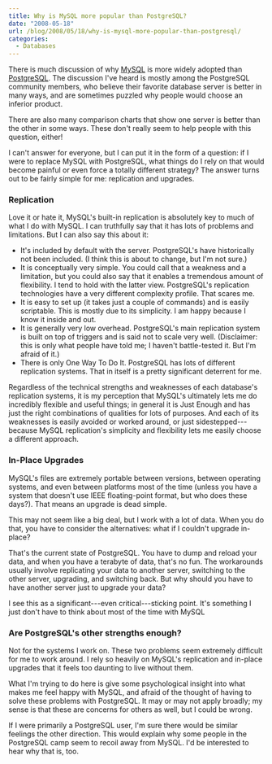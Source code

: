 ```yaml
---
title: Why is MySQL more popular than PostgreSQL?
date: "2008-05-18"
url: /blog/2008/05/18/why-is-mysql-more-popular-than-postgresql/
categories:
  - Databases
---
```

There is much discussion of why [MySQL](http://www.mysql.com/) is more widely adopted than [PostgreSQL](http://www.postgresql.org/). The discussion I've heard is mostly among the PostgreSQL community members, who believe their favorite database server is better in many ways, and are sometimes puzzled why people would choose an inferior product.

There are also many comparison charts that show one server is better than the other in some ways. These don't really seem to help people with this question, either!

I can't answer for everyone, but I can put it in the form of a question: if I were to replace MySQL with PostgreSQL, what things do I rely on that would become painful or even force a totally different strategy? The answer turns out to be fairly simple for me: replication and upgrades.

### Replication

Love it or hate it, MySQL's built-in replication is absolutely key to much of what I do with MySQL. I can truthfully say that it has lots of problems and limitations. But I can also say this about it:

*   It's included by default with the server. PostgreSQL's have historically not been included. (I think this is about to change, but I'm not sure.)
*   It is conceptually very simple. You could call that a weakness and a limitation, but you could also say that it enables a tremendous amount of flexibility. I tend to hold with the latter view. PostgreSQL's replication technologies have a very different complexity profile. That scares me.
*   It is easy to set up (it takes just a couple of commands) and is easily scriptable. This is mostly due to its simplicity. I am happy because I know it inside and out.
*   It is generally very low overhead. PostgreSQL's main replication system is built on top of triggers and is said not to scale very well. (Disclaimer: this is only what people have told me; I haven't battle-tested it. But I'm afraid of it.)
*   There is only One Way To Do It. PostgreSQL has lots of different replication systems. That in itself is a pretty significant deterrent for me.

Regardless of the technical strengths and weaknesses of each database's replication systems, it is my perception that MySQL's ultimately lets me do incredibly flexible and useful things; in general it is Just Enough and has just the right combinations of qualities for lots of purposes. And each of its weaknesses is easily avoided or worked around, or just sidestepped---because MySQL replication's simplicity and flexibility lets me easily choose a different approach.

### In-Place Upgrades

MySQL's files are extremely portable between versions, between operating systems, and even between platforms most of the time (unless you have a system that doesn't use IEEE floating-point format, but who does these days?). That means an upgrade is dead simple.

This may not seem like a big deal, but I work with a lot of data. When you do that, you have to consider the alternatives: what if I couldn't upgrade in-place?

That's the current state of PostgreSQL. You have to dump and reload your data, and when you have a terabyte of data, that's no fun. The workarounds usually involve replicating your data to another server, switching to the other server, upgrading, and switching back. But why should you have to have another server just to upgrade your data?

I see this as a significant---even critical---sticking point. It's something I just don't have to think about most of the time with MySQL

### Are PostgreSQL's other strengths enough?

Not for the systems I work on. These two problems seem extremely difficult for me to work around. I rely so heavily on MySQL's replication and in-place upgrades that it feels too daunting to live without them.

What I'm trying to do here is give some psychological insight into what makes me feel happy with MySQL, and afraid of the thought of having to solve these problems with PostgreSQL. It may or may not apply broadly; my sense is that these are concerns for others as well, but I could be wrong.

If I were primarily a PostgreSQL user, I'm sure there would be similar feelings the other direction. This would explain why some people in the PostgreSQL camp seem to recoil away from MySQL. I'd be interested to hear why that is, too.


